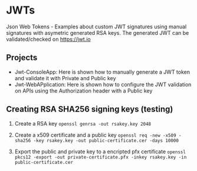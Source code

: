 # JWTs
Json Web Tokens - Examples about custom JWT signatures using manual signatures with asymetric generated RSA keys. The generated JWT can be validated/checked on https://jwt.io

## Projects
- Jwt-ConsoleApp: Here is shown how to manually generate a JWT token and validate it with Private and Public key
- Jwt-WebAPplication: Here is shown how to configure the JWT validation on APIs using the Authorization header with a Public key

## Creating RSA SHA256 signing keys (testing)

1. Create a RSA key
`openssl genrsa -out rsakey.key 2048`

1. Create a x509 certificate and a public key
`openssl req -new -x509 -sha256 -key rsakey.key -out public-certificate.cer -days 10000`

1. Export the public and private key to a encripted pfx certificate
`openssl pkcs12 -export -out private-certificate.pfx -inkey rsakey.key -in public-certificate.cer`